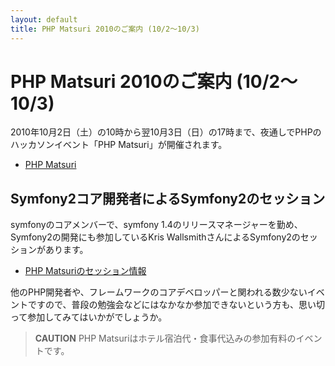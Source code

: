 ```yaml
---
layout: default
title: PHP Matsuri 2010のご案内 (10/2～10/3)
---
```


PHP Matsuri 2010のご案内 (10/2～10/3)
=====================================

2010年10月2日（土）の10時から翌10月3日（日）の17時まで、夜通しでPHPのハッカソンイベント「PHP Matsuri」が開催されます。

  - [PHP Matsuri](http://2010.phpmatsuri.net)


Symfony2コア開発者によるSymfony2のセッション
--------------------------------------------

symfonyのコアメンバーで、symfony 1.4のリリースマネージャーを勤め、Symfony2の開発にも参加しているKris WallsmithさんによるSymfony2のセッションがあります。

  - [PHP Matsuriのセッション情報](http://2010.phpmatsuri.net/page/session)



他のPHP開発者や、フレームワークのコアデベロッパーと関われる数少ないイベントですので、普段の勉強会などにはなかなか参加できないという方も、思い切って参加してみてはいかがでしょうか。


> **CAUTION**
> PHP Matsuriはホテル宿泊代・食事代込みの参加有料のイベントです。
